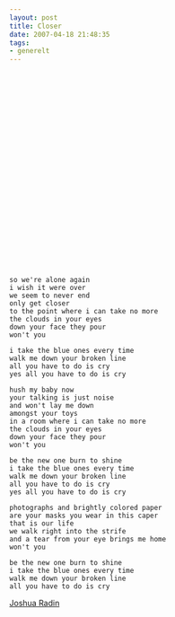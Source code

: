```yaml
---
layout: post
title: Closer
date: 2007-04-18 21:48:35
tags: 
- generelt
---
```

<object width="425" height="350"><param name="movie" value="http://www.youtube.com/v/06D_EFNGmOQ"></param><param name="wmode" value="transparent"></param><embed src="http://www.youtube.com/v/06D_EFNGmOQ" type="application/x-shockwave-flash" wmode="transparent" width="425" height="350"></embed></object>

	so we're alone again
	i wish it were over
	we seem to never end
	only get closer
	to the point where i can take no more
	the clouds in your eyes
	down your face they pour
	won't you

	i take the blue ones every time
	walk me down your broken line
	all you have to do is cry
	yes all you have to do is cry

	hush my baby now
	your talking is just noise
	and won't lay me down
	amongst your toys
	in a room where i can take no more
	the clouds in your eyes
	down your face they pour
	won't you

	be the new one burn to shine
	i take the blue ones every time
	walk me down your broken line
	all you have to do is cry
	yes all you have to do is cry

	photographs and brightly colored paper
	are your masks you wear in this caper
	that is our life
	we walk right into the strife
	and a tear from your eye brings me home
	won't you

	be the new one burn to shine
	i take the blue ones every time
	walk me down your broken line
	all you have to do is cry

<a href="http://www.joshuaradin.com">Joshua Radin</a>